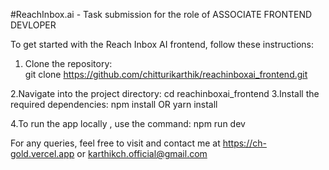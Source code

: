 #ReachInbox.ai -  Task submission for the role of ASSOCIATE FRONTEND DEVLOPER

To get started with the Reach Inbox AI frontend, follow these instructions:  
1. Clone the repository:  
   git clone https://github.com/chitturikarthik/reachinboxai_frontend.git
   
2.Navigate into the project directory:
    cd reachinboxai_frontend
3.Install the required dependencies:
    npm install OR yarn install
    
4.To run the app locally , use the command:
    npm run dev

   For any queries, feel free to visit and contact me at https://ch-gold.vercel.app or karthikch.official@gmail.com
